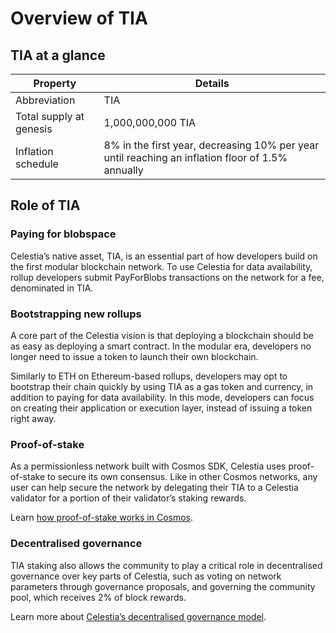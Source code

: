 # Overview of TIA

## TIA at a glance

<!-- markdownlint-disable MD013 -->
| Property | Details |
| -------- | ------- |
| Abbreviation | TIA |
| Total supply at genesis | 1,000,000,000 TIA |
| Inflation schedule | 8% in the first year, decreasing 10% per year until reaching an inflation floor of 1.5% annually |
<!-- markdownlint-enable MD013 -->

## Role of TIA

### Paying for blobspace

Celestia’s native asset, TIA, is an essential part of how developers build on
the first modular blockchain network. To use Celestia for data availability,
rollup developers submit PayForBlobs transactions on the network for a fee,
denominated in TIA.

### Bootstrapping new rollups

A core part of the Celestia vision is that deploying a blockchain should be as
easy as deploying a smart contract. In the modular era, developers no longer
need to issue a token to launch their own blockchain.

Similarly to ETH on Ethereum-based rollups, developers may opt to bootstrap
their chain quickly by using TIA as a gas token and currency, in addition to
paying for data availability. In this mode, developers can focus on creating
their application or execution layer, instead of issuing a token right away.

### Proof-of-stake

As a permissionless network built with Cosmos SDK, Celestia uses proof-of-stake
to secure its own consensus. Like in other Cosmos networks, any user can help
secure the network by delegating their TIA to a Celestia validator for a portion
of their validator’s staking rewards.

Learn [how proof-of-stake works in Cosmos](https://docs.cosmos.network/main/modules/staking).

### Decentralised governance

TIA staking also allows the community to play a critical role in decentralised
governance over key parts of Celestia, such as voting on network parameters
through governance proposals, and governing the community pool, which receives
2% of block rewards.

Learn more about [Celestia’s decentralised governance model](../staking-governance-supply#decentralised-governance).

